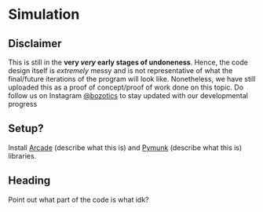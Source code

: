 # Simulation

## Disclaimer
This is still in the **very *very* early stages of undoneness**. Hence, the code design itself is *extremely* messy and is not representative of what the final/future iterations of the program will look like.
Nonetheless, we have still uploaded this as a proof of concept/proof of work done on this topic. Do follow us on Instagram [@bozotics](https://www.instagram.com/bozotics/) to stay updated with our developmental progress

## Setup?
Install [Arcade](https://arcade.academy/) (describe what this is) and [Pymunk](http://www.pymunk.org/en/latest/) (describe what this is) libraries. 

## Heading
Point out what part of the code is what idk?
